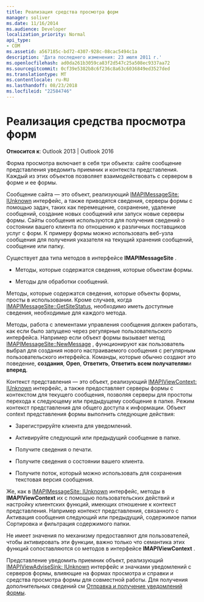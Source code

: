 ```yaml
---
title: Реализация средства просмотра форм
manager: soliver
ms.date: 11/16/2014
ms.audience: Developer
localization_priority: Normal
api_type:
- COM
ms.assetid: a567185c-bd72-4307-928c-08cac5494c1a
description: 'Дата последнего изменения: 23 июля 2011 г.'
ms.openlocfilehash: ad0da261b3059ca83f2d547c25a508ec9337aa72
ms.sourcegitcommit: 0cf39e5382b8c6f236c8a63c6036849ed3527ded
ms.translationtype: MT
ms.contentlocale: ru-RU
ms.lasthandoff: 08/23/2018
ms.locfileid: "22584746"
---
```

# <a name="implementing-a-form-viewer"></a>Реализация средства просмотра форм

  
  
**Относится к**: Outlook 2013 | Outlook 2016 
  
Форма просмотра включает в себя три объекта: сайте сообщение представления уведомить приемник и контекста представления. Каждый из этих объектов позволяет взаимодействовать с сервером в форме и ее формы.
  
Сообщение сайта — это объект, реализующий [IMAPIMessageSite: IUnknown](imapimessagesiteiunknown.md) интерфейс, а также приводятся сведения, серверы формы с помощью задач, таких как перемещение, сохранение, удаление сообщений, создание новых сообщений или запуск новые серверы формы. Сайты сообщения используются для получения сведений о состоянии вашего клиента по отношению к различных поставщиков услуг с форм. К примеру формы можно использовать веб-узла сообщения для получения указателя на текущий хранения сообщений, сообщение или папку. 
  
Существует два типа методов в интерфейсе **IMAPIMessageSite** . 
  
- Методы, которые содержатся сведения, которые объектам формы.
    
- Методы для обработки сообщений.
    
Методы, которые содержатся сведения, которые объекты формы, просты в использовании. Кроме случаев, когда [IMAPIMessageSite::GetSiteStatus](imapimessagesite-getsitestatus.md), необходимо иметь доступные сведения, необходимые для каждого метода.
  
Методы, работа с элементами управления сообщения должен работать, как если было запущено через регулярные пользовательского интерфейса. Например если объект формы вызывает метод [IMAPIMessageSite::NewMessage](imapimessagesite-newmessage.md) , функционируют как пользователь выбрал для создания нового настраиваемого сообщения с регулярным пользовательского интерфейса. Команды, которые обычно создают это поведение, **создания**, **Open**, **Ответить**, **Ответить всем получателям**и **вперед**. 
  
Контекст представления — это объект, реализующий [IMAPIViewContext: IUnknown](imapiviewcontextiunknown.md) интерфейс, а также предоставляет серверы формы с контекстом для текущего сообщения, позволяя серверы для простоты перехода к следующему или предыдущему сообщение в папке. Режим контекст представления для общего доступа к информации. Объект context представления формы выполнить следующие действия: 
  
- Зарегистрируйте клиента для уведомлений.
    
- Активируйте следующий или предыдущий сообщение в папке.
    
- Получите сведения о печати.
    
- Получите сведения о состоянии вашего клиента.
    
- Получите поток, который можно использовать для сохранения текстовая версия сообщения.
    
Же, как в [IMAPIMessageSite: IUnknown](imapimessagesiteiunknown.md) интерфейс, методы в **IMAPIViewContext** их с помощью пользовательских действий и настройку клиентских функций, имеющих отношение к контекст представления. Например контекст представления, связанного с Активация сообщения следующий или предыдущий, содержимое папки Сортировка и фильтрация содержимого папки. 
  
Не имеет значения по механизму предоставляют для пользователей, чтобы активировать эти функции, важно только что семантика этих функций сопоставляются со методов в интерфейсе **IMAPIViewContext** . 
  
Представление уведомить приемник объект, реализующий [IMAPIViewAdviseSink: IUnknown](imapiviewadvisesinkiunknown.md) интерфейс и значками уведомлений с серверов формы, влияющие на формах просмотра и справки и средства просмотра формы для совместной работы. Для получения дополнительных сведений см [Отправка и получение уведомлений формы](sending-and-receiving-form-notifications.md). 
  

